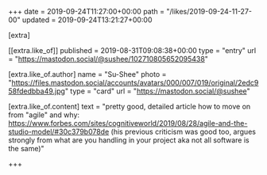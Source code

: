 +++
date = 2019-09-24T11:27:00+00:00
path = "/likes/2019-09-24-11-27-00"
updated = 2019-09-24T13:21:27+00:00

[extra]

[[extra.like_of]]
published = 2019-08-31T09:08:38+00:00
type = "entry"
url = "https://mastodon.social/@sushee/102710805652095438"

[extra.like_of.author]
name = "Su-Shee"
photo = "https://files.mastodon.social/accounts/avatars/000/007/019/original/2edc958fdedbba49.jpg"
type = "card"
url = "https://mastodon.social/@sushee"

[extra.like_of.content]
text = "pretty good, detailed article how to move on from \"agile\" and why: https://www.forbes.com/sites/cognitiveworld/2019/08/28/agile-and-the-studio-model/#30c379b078de (his previous criticism was good too, argues strongly from what are you handling in your project aka not all software  is the same)"

+++

<a href="https://fed.brid.gy/"></a> 